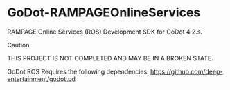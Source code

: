 # GoDot-RAMPAGEOnlineServices
RAMPAGE Online Services (ROS) Development SDK for GoDot 4.2.s.

> [!CAUTION]
> THIS PROJECT IS NOT COMPLETED AND MAY BE IN A BROKEN STATE.

GoDot ROS Requires the following dependencies:
https://github.com/deep-entertainment/godottpd
